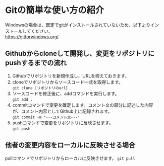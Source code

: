 # Gitの簡単な使い方の紹介
Windowsの場合は、既定でgitがインストールされていないため、以下よりインストールしてください。  
https://gitforwindows.org/

## Githubからcloneして開発し、変更をリポジトリにpushするまでの流れ
1. Githubでリポジトリを新規作成し、URLを控えておきます。
1. cloneでリポジトリからソースコード一式を取得します。  
`git clone [リポジトリのurl]`
1. ソースコードを修正後に、addコマンドを実行します。  
`git add .`
1. commitコマンドで変更を確定します。コメント文の部分に記述した内容が、コメント内容としてGithub上に記録されます。  
`git commit -m "---コメント文---"`
1. pushコマンドで変更をリポジトリに反映させます。  
`git push`

## 他者の変更内容をローカルに反映させる場合
pullコマンドでリポジトリからローカルに反映させます。
`git pull`
